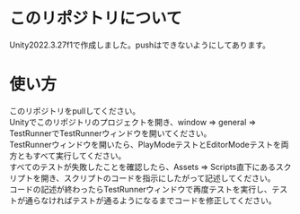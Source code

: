 # このリポジトリについて
Unity2022.3.27f1で作成しました。pushはできないようにしてあります。

# 使い方
このリポジトリをpullしてください。  
Unityでこのリポジトリのプロジェクトを開き、window => general => TestRunnerでTestRunnerウィンドウを開いてください。  
TestRunnerウィンドウを開いたら、PlayModeテストとEditorModeテストを両方ともすべて実行してください。  
すべてのテストが失敗したことを確認したら、Assets => Scripts直下にあるスクリプトを開き、スクリプトのコードを指示にしたがって記述してください。  
コードの記述が終わったらTestRunnerウィンドウで再度テストを実行し、テストが通らなければテストが通るようになるまでコードを修正してください。
